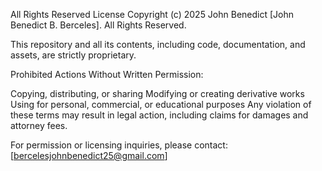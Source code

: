 All Rights Reserved License
Copyright (c) 2025 John Benedict [John Benedict B. Berceles]. All Rights Reserved.

This repository and all its contents, including code, documentation, and assets, are strictly proprietary.

Prohibited Actions Without Written Permission:

Copying, distributing, or sharing
Modifying or creating derivative works
Using for personal, commercial, or educational purposes
Any violation of these terms may result in legal action, including claims for damages and attorney fees.

For permission or licensing inquiries, please contact: [bercelesjohnbenedict25@gmail.com]
